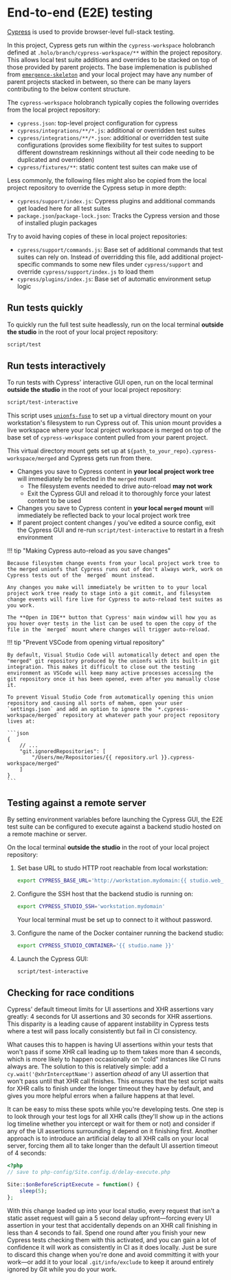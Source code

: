 # End-to-end (E2E) testing

[Cypress](https://www.cypress.io/) is used to provide browser-level full-stack testing.

In this project, Cypress gets run within the `cypress-workspace` holobranch defined at `.holo/branch/cypress-workspace/**` within the project repository. This allows local test suite additions and overrides to be stacked on top of those provided by parent projects. The base implemenation is published from [`emergence-skeleton`](https://github.com/JarvusInnovations/emergence-skeleton) and your local project may have any number of parent projects stacked in between, so there can be many layers contributing to the below content structure.

The `cypress-workspace` holobranch typically copies the following overrides from the local project repository:

- `cypress.json`: top-level project configuration for cypress
- `cypress/integrations/**/*.js`: additional or overridden test suites
- `cypress/integrations/**/*.json`: additional or overridden test suite configurations (provides some flexibility for test suites to support different downstream reskinnings without all their code needing to be duplicated and overridden)
- `cypress/fixtures/**`: static content test suites can make use of

Less commonly, the following files might also be copied from the local project repository to override the Cypress setup in more depth:

- `cypress/support/index.js`: Cypress plugins and additional commands get loaded here for all test suites
- `package.json`/`package-lock.json`: Tracks the Cypress version and those of installed plugin packages

Try to avoid having copies of these in local project repositories:

- `cypress/support/commands.js`: Base set of additional commands that test suites can rely on. Instead of overridding this file, add additional project-specific commands to some new files under `cypress/support` and override `cypress/support/index.js` to load them
- `cypress/plugins/index.js`: Base set of automatic environment setup logic

## Run tests quickly

To quickly run the full test suite headlessly, run on the local terminal **outside the studio** in the root of your local project repository:

```bash
script/test
```

## Run tests interactively

To run tests with Cypress' interactive GUI open, run on the local terminal **outside the studio** in the root of your local project repository:

```bash
script/test-interactive
```

This script uses [`unionfs-fuse`](https://github.com/rpodgorny/unionfs-fuse) to set up a virtual directory mount on your workstation's filesystem to run Cypress out of. This union mount provides a live workspace where your local project workspace is merged on top of the base set of `cypress-workspace` content pulled from your parent project.

This virtual directory mount gets set up at `${path_to_your_repo}.cypress-workspace/merged` and Cypress gets run from there.

- Changes you save to Cypress content in **your local project work tree** will immediately be reflected in the `merged` mount
    - The filesystem events needed to drive auto-reload **may not work**
    - Exit the Cypress GUI and reload it to thoroughly force your latest content to be used
- Changes you save to Cypress content in **your local `merged` mount** will immediately be reflected back to your local project work tree
- If parent project content changes / you've edited a source config, exit the Cypress GUI and re-run `script/test-interactive` to restart in a fresh environment

!!! tip "Making Cypress auto-reload as you save changes"

    Because filesystem change events from your local project work tree to the merged unionfs that Cypress runs out of don't always work, work on Cypress tests out of the `merged` mount instead.

    Any changes you make will immediately be written to to your local project work tree ready to stage into a git commit, and filesystem change events will fire live for Cypress to auto-reload test suites as you work.

    The **Open in IDE** button that Cypress' main window will how you as you hover over tests in the list can be used to open the copy of the file in the `merged` mount where changes will trigger auto-reload.


!!! tip "Prevent VSCode from opening virtual repository"

    By default, Visual Studio Code will automatically detect and open the "merged" git repository produced by the unionfs with its built-in git integration. This makes it difficult to close out the testing environment as VSCode will keep many active processes accessing the git repository once it has been opened, even after you manually close it.

    To prevent Visual Studio Code from automatically opening this union repository and causing all sorts of mahem, open your user `settings.json` and add an option to ignore the `*.cypress-workspace/merged` repository at whatever path your project repository lives at:

    ```json
    {
        // ...
        "git.ignoredRepositories": [
            "/Users/me/Repositories/{{ repository.url }}.cypress-workspace/merged"
        ]
    }
    ```

## Testing against a remote server

By setting environment variables before launching the Cypress GUI, the E2E test suite can be configured to execute against a backend studio hosted on a remote machine or server.

On the local terminal **outside the studio** in the root of your local project repository:

1. Set base URL to studo HTTP root reachable from local workstation:

    ```bash
    export CYPRESS_BASE_URL='http://workstation.mydomain:{{ studio.web_port }}'
    ```

2. Configure the SSH host that the backend studio is running on:

    ```bash
    export CYPRESS_STUDIO_SSH='workstation.mydomain'
    ```

    Your local terminal must be set up to connect to it without password.

3. Configure the name of the Docker container running the backend studio:

    ```bash
    export CYPRESS_STUDIO_CONTAINER='{{ studio.name }}'
    ```

4. Launch the Cypress GUI:

    ```bash
    script/test-interactive
    ```

## Checking for race conditions

Cypress' default timeout limits for UI assertions and XHR assertions vary greatly: 4 seconds for UI assertions and 30 seconds for XHR assertions. This disparity is a leading cause of apparent instability in Cypress tests where a test will pass locally consistently but fail in CI consistency.

What causes this to happen is having UI assertions within your tests that won't pass if some XHR call leading up to them takes more than 4 seconds, which is more likely to happen occasionally on "cold" instances like CI runs always are. The solution to this is relatively simple: add a `cy.wait('@xhrInterceptName')` assertion *ahead* of any UI assertion that won't pass until that XHR call finishes. This ensures that the test script waits for XHR calls to finish under the longer timeout they have by default, and gives you more helpful errors when a failure happens at that level.

It can be easy to miss these spots while you're developing tests. One step is to look through your test logs for all XHR calls (they'll show up in the actions log timeline whether you intercept or wait for them or not) and consider if any of the UI assertions surrounding it depend on it finishing first. Another approach is to introduce an artificial delay to all XHR calls on your local server, forcing them all to take longer than the default UI assertion timeout of 4 seconds:

```php
<?php
// save to php-config/Site.config.d/delay-execute.php

Site::$onBeforeScriptExecute = function() {
    sleep(5);
};
```

With this change loaded up into your local studio, every request that isn't a static asset request will gain a 5 second delay upfront—forcing every UI assertion in your test that accidentally depends on an XHR call finishing in less than 4 seconds to fail. Spend one round after you finish your new Cypress tests checking them with this activated, and you can gain a lot of confidence it will work as consistently in CI as it does locally. Just be sure to discard this change when you're done and avoid committing it with your work—or add it to your local `.git/info/exclude` to keep it around entirely ignored by Git while you do your work.
